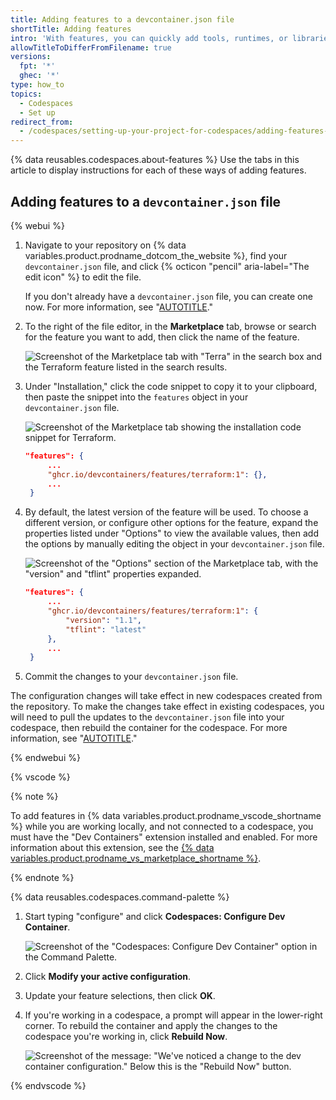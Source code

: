 ```yaml
---
title: Adding features to a devcontainer.json file
shortTitle: Adding features
intro: 'With features, you can quickly add tools, runtimes, or libraries to your dev container configuration.'
allowTitleToDifferFromFilename: true
versions:
  fpt: '*'
  ghec: '*'
type: how_to
topics:
  - Codespaces
  - Set up
redirect_from:
  - /codespaces/setting-up-your-project-for-codespaces/adding-features-to-a-devcontainer-file
---
```


{% data reusables.codespaces.about-features %} Use the tabs in this article to display instructions for each of these ways of adding features.

## Adding features to a `devcontainer.json` file

{% webui %}

1. Navigate to your repository on {% data variables.product.prodname_dotcom_the_website %}, find your `devcontainer.json` file, and click {% octicon "pencil" aria-label="The edit icon" %} to edit the file.

   If you don't already have a `devcontainer.json` file, you can create one now. For more information, see "[AUTOTITLE](/codespaces/setting-up-your-project-for-codespaces/adding-a-dev-container-configuration/introduction-to-dev-containers#creating-a-custom-dev-container-configuration)."
1. To the right of the file editor, in the **Marketplace** tab, browse or search for the feature you want to add, then click the name of the feature.

   ![Screenshot of the Marketplace tab with "Terra" in the search box and the Terraform feature listed in the search results.](/assets/images/help/codespaces/feature-marketplace.png)

3. Under "Installation," click the code snippet to copy it to your clipboard, then paste the snippet into the `features` object in your `devcontainer.json` file.

   ![Screenshot of the Marketplace tab showing the installation code snippet for Terraform.](/assets/images/help/codespaces/feature-installation-code.png)

   ```JSON
   "features": {
        ...
        "ghcr.io/devcontainers/features/terraform:1": {},
        ...
	}
    ```
1. By default, the latest version of the feature will be used. To choose a different version, or configure other options for the feature, expand the properties listed under "Options" to view the available values, then add the options by manually editing the object in your `devcontainer.json` file.

   ![Screenshot of the "Options" section of the Marketplace tab, with the "version" and "tflint" properties expanded.](/assets/images/help/codespaces/feature-options.png)

   ```JSON
   "features": {
        ...
        "ghcr.io/devcontainers/features/terraform:1": {
            "version": "1.1",
            "tflint": "latest"
        },
        ...
	}
    ```
1. Commit the changes to your `devcontainer.json` file.

The configuration changes will take effect in new codespaces created from the repository. To make the changes take effect in existing codespaces, you will need to pull the updates to the `devcontainer.json` file into your codespace, then rebuild the container for the codespace. For more information, see "[AUTOTITLE](/codespaces/setting-up-your-project-for-codespaces/adding-a-dev-container-configuration/introduction-to-dev-containers#applying-configuration-changes-to-a-codespace)."

{% endwebui %}

{% vscode %}

{% note %}

To add features in {% data variables.product.prodname_vscode_shortname %} while you are working locally, and not connected to a codespace, you must have the "Dev Containers" extension installed and enabled. For more information about this extension, see the [{% data variables.product.prodname_vs_marketplace_shortname %}](https://marketplace.visualstudio.com/items?itemName=ms-vscode-remote.remote-containers).

{% endnote %}

{% data reusables.codespaces.command-palette %}
1. Start typing "configure" and click **Codespaces: Configure Dev Container**.

   ![Screenshot of the "Codespaces: Configure Dev Container" option in the Command Palette.](/assets/images/help/codespaces/codespaces-configure-features.png)

1. Click **Modify your active configuration**.
1. Update your feature selections, then click **OK**.
1. If you're working in a codespace, a prompt will appear in the lower-right corner. To rebuild the container and apply the changes to the codespace you're working in, click **Rebuild Now**.

   ![Screenshot of the message: "We've noticed a change to the dev container configuration." Below this is the "Rebuild Now" button.](/assets/images/help/codespaces/rebuild-prompt.png)

{% endvscode %}
